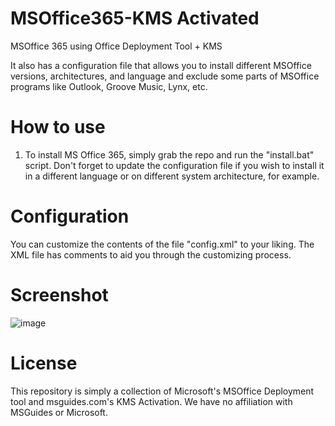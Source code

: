 # MSOffice365-KMS Activated
MSOffice 365 using Office Deployment Tool + KMS

It also has a configuration file that allows you to install different MSOffice versions, architectures, and language and exclude some parts of MSOffice programs like Outlook, Groove Music, Lynx, etc.

# How to use
1. To install MS Office 365, simply grab the repo and run the "install.bat" script.
Don't forget to update the configuration file if you wish to install it in a different language or on different system architecture, for example. 

# Configuration
You can customize the contents of the file "config.xml" to your liking. 
The XML file has comments to aid you through the customizing process. 

# Screenshot

![image](https://user-images.githubusercontent.com/65537922/158662035-bff169a2-511c-4391-a7bd-2aabafbc5b05.png)

# License
This repository is simply a collection of Microsoft's MSOffice Deployment tool and msguides.com's KMS Activation.
We have no affiliation with MSGuides or Microsoft. 
